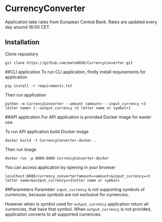 # CurrencyConverter

Application take rates from European Central Bank. Rates are updated every day around 16:00 CET.


## Installation
Clone repository
```shell script
git clone https://github.com/mato0036/CurrencyConverter.git
```
##CLI application
To run CLI application, firstly install requirements for application
```shell script
pip install -r requirements.txt
```
Then run application
```shell script
python -m CurrencyConverter --amount <amount> --input_currency <3 letter name> [--output_currency <3 letter name or symbol>]
```

##API application
For API application is provided Docker image for easier use. 

To run API application build Docker image
```shell script
docker build -t CurrencyConverter-docker .
```
Then run image
```shell script
docker run -p 8080:8080 CurrencyConverter-docker
```
You can access application by opening in your browser
```
localhost:8080/currency_converter?amount=<amount>&input_currency=<3 letter name>&output_currency=<3letter name or symbol>
```

##Parameters
Parameter `input_currency` is not supporting symbols of currencies, because symbols are not exclusive for currencies.

However when is symbol used for `output_currency` application return all currencies, that have that symbol.
When `output_currency` is not provided, application converts to all supported currencies.
